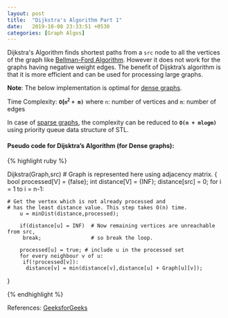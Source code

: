 ```yaml
---
layout: post
title:  "Dijkstra's Algorithm Part 1"
date:   2019-10-08 23:33:51 +0530
categories: [Graph Algos]
---
```


Dijkstra's Algorithm finds shortest paths from a `src` node to all the vertices of the graph like [Bellman-Ford Algorithm][bf]. However it does not work for the graphs having negative weight edges. The benefit of Dijsktra’s algorithm
is that it is more efficient and can be used for processing large graphs.

**Note**: The below implementation is optimal for [dense graphs][dg].

Time Complexity: **`O`(`n`<sup>`2`</sup> `+ m)`**
where `n`: number of vertices and `m`: number of edges

In case of [sparse graphs][sg], the complexity can be reduced to **`O(n + mlogm)`** using priority queue data structure of STL.

#### Pseudo code for Dijsktra’s Algorithm (for Dense graphs):

{% highlight ruby %}

Dijkstra(Graph,src) # Graph is represented here using adjacency matrix. 
{
	bool processed[V] = {false};
	int distance[V] = {INF};
	distance[src] = 0;
	for i = 1 to i = n-1:
	
	# Get the vertex which is not already processed and 
	# has the least distance value. This step takes O(n) time.
		u = minDist(distance,processed); 
		
		if(distance[u] = INF)  # Now remaining vertices are unreachable from src,
		 break;				   # so break the loop.
		 
		processed[u] = true; # include u in the processed set
		for every neighbour v of u:
		 if(!processed[v]):
		  distance[v] = min(distance[v],distance[u] + Graph[u][v]);		  
}
			

{% endhighlight %}

References: [GeeksforGeeks][gfg]

[bf]: https://devyash17.github.io/graph%20algos/2019/10/06/bellman-ford-algorithm.html
[dg]: https://en.wikipedia.org/wiki/Dense_graph
[sg]: https://xlinux.nist.gov/dads/HTML/sparsegraph.html
[gfg]: https://www.geeksforgeeks.org/dijkstras-shortest-path-algorithm-greedy-algo-7/
